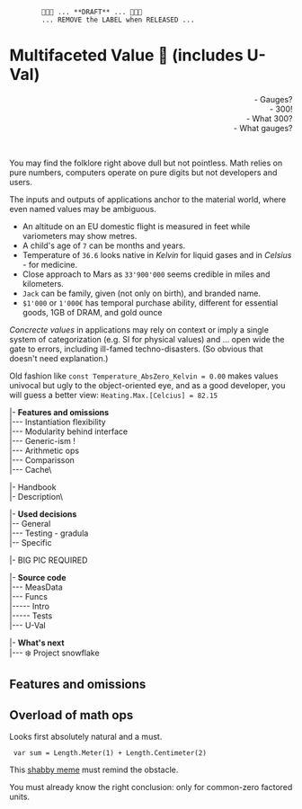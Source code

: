             🚧🚧🚧 ... **DRAFT** ... 🚧🚧🚧
            ... REMOVE the LABEL when RELEASED ...
# Multifaceted Value :diamond_shape_with_a_dot_inside: (includes **U-Val**)

<div dir="rtl">?Gauges&nbsp;-</div>
<div dir="rtl">!300&nbsp;-</div>
<div dir="rtl">?What 300&nbsp;-</div>
<div dir="rtl">?What gauges&nbsp;-</div>
<p>&nbsp;</p>

 You may find the folklore right above dull but not pointless. Math relies on pure numbers, computers operate on pure digits but not developers and users.  
 
 The inputs and outputs of applications anchor to the material world, where even named values may be ambiguous. 

- An altitude on an EU domestic flight is measured in feet while variometers may show metres.
- A child's age of `7` can be months and years.
- Temperature of `36.6` looks native in _Kelvin_ for liquid gases and in _Celsius_ - for medicine.
- Close approach to Mars as `33'900'000` seems credible in miles and kilometers.
- `Jack` can be family, given (not only on birth), and branded name.
- `$1'000` or `1'000€` has temporal purchase ability, different for essential goods, 1GB of DRAM, and gold ounce

_Concrecte values_ in applications may rely on context or imply a single system of categorization (e.g. SI for physical values) and ... open wide the gate to errors, including ill-famed techno-disasters. (So obvious that doesn't need explanation.)

 Old fashion like `const Temperature_AbsZero_Kelvin = 0.00` makes values univocal but ugly to the object-oriented eye, and as a good developer, you will guess a better view: `Heating.Max.[Celcius] = 82.15`

|- **Features and omissions**\
|--- Instantiation flexibility\
|--- Modularity behind interface\
|--- Generic-ism !\
|--- Arithmetic ops\
|--- Comparisson\
|--- Cache\

|- Handbook\
|- Description\

|- **Used decisions**\
|-- General\
|--- Testing - gradula\
|-- Specific

|- BIG PIC REQUIRED

|- **Source code**\
|--- MeasData\
|--- Funcs\
|----- Intro\
|----- Tests\
|--- U-Val

|- **What's next**\
|--- ❄️ Project snowflake

## Features and omissions

## Overload of math ops

Looks first absolutely natural and a must.

``` var sum = Length.Meter(1) + Length.Centimeter(2)```

This [shabby meme](https://github.com/Kyriosity/read-write/blob/main/readme%2B/pencraft/readme%2B/_rsc/_img/memes/CalmDown_0Cplus0Cis64F.jpg) must remind the obstacle. 
 
You must already know the right conclusion: only for common-zero factored units.


